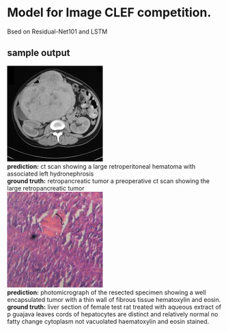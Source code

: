 # Model for Image CLEF competition.
Bsed on Residual-Net101 and LSTM
## sample output
![](/brain.jpg)  
**prediction:** ct scan showing a large retroperitoneal hematoma with associated left hydronephrosis  
**ground truth:** retropancreatic tumor a preoperative ct scan showing the large retropancreatic tumor  
![](/blood.jpg)  
**prediction:** photomicrograph of the resected specimen showing a well encapsulated tumor with a thin wall of fibrous tissue hematoxylin and eosin.  
**ground truth:** liver section of female test rat treated with aqueous extract of p guajava leaves cords of hepatocytes are distinct and relatively normal no fatty change cytoplasm not vacuolated haematoxylin and eosin stained.  
